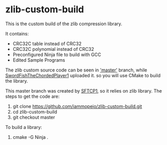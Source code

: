 # zlib-custom-build

This is the custom build of the zlib compression library.

It contains:
- CRC32C table instead of CRC32
- CRC32C polynomial instead of CRC32
- Preconfigured Ninja file to build with GCC
- Edited Sample Programs

The zlib custom source code can be seen in ['master'](https://github.com/iammopeio/zlib-custom-build/tree/master) branch, while [SwordFishTheChordedPlayer1](https://github.com/SFTCP1) uploaded it. so you will use CMake to build the library.

This master branch was created by [SFTCP1](https://github.com/SFTCP1), so it relies on zlib library. The steps to get the code are:
1. git clone https://github.com/iammopeio/zlib-custom-build.git
2. cd zlib-custom-build
3. git checkout master

To build a library:
1. cmake -G Ninja .
